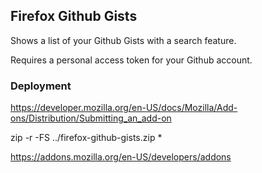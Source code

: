 ## Firefox Github Gists

Shows a list of your Github Gists with a search feature.

Requires a personal access token for your Github account.

### Deployment

https://developer.mozilla.org/en-US/docs/Mozilla/Add-ons/Distribution/Submitting_an_add-on

zip -r -FS ../firefox-github-gists.zip *

https://addons.mozilla.org/en-US/developers/addons
